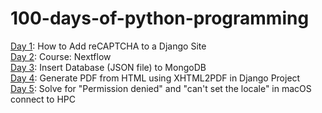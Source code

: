 # 100-days-of-python-programming

[Day 1](https://github.com/chalermpongintarat/100-days-of-python-programming/tree/main/day01): How to Add reCAPTCHA to a Django Site\
[Day 2](https://github.com/chalermpongintarat/100-days-of-python-programming/tree/main/day02): Course: Nextflow\
[Day 3](https://github.com/chalermpongintarat/100-days-of-python-programming/tree/main/day03): Insert Database (JSON file) to MongoDB\
[Day 4](https://github.com/chalermpongintarat/100-days-of-python-programming/tree/main/day04/xhtml2pdf/generate_pdf): Generate PDF from HTML using XHTML2PDF in Django Project\
[Day 5](https://github.com/chalermpongintarat/100-days-of-python-programming/tree/main/day05): Solve for "Permission denied" and "can't set the locale" in macOS connect to HPC
